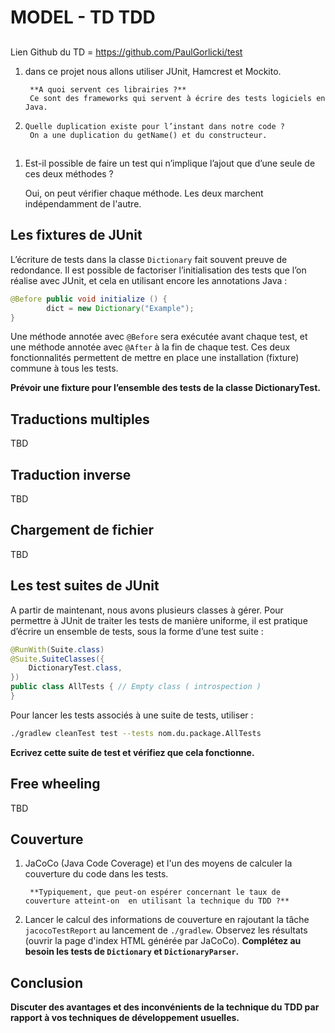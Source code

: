 # MODEL - TD TDD

## 

Lien Github du TD = https://github.com/PaulGorlicki/test

1. dans ce projet nous allons utiliser JUnit, Hamcrest et Mockito.

        **A quoi servent ces librairies ?**
        Ce sont des frameworks qui servent à écrire des tests logiciels en Java.


5.     Quelle duplication existe pour l’instant dans notre code ?
        On a une duplication du getName() et du constructeur.
    

## 

1. Est-il possible de faire un test qui n’implique l’ajout que d’une seule de ces deux méthodes ?

    Oui, on peut vérifier chaque méthode. Les deux marchent indépendamment de l'autre. 









## Les fixtures de JUnit

L’écriture de tests dans la classe `Dictionary` fait souvent preuve de redondance. Il est possible de factoriser l’initialisation des tests que l’on réalise avec JUnit, et cela en utilisant encore les annotations Java :

```java
@Before public void initialize () {
        dict = new Dictionary("Example");
}
```

Une méthode annotée avec `@Before` sera exécutée avant chaque test, et une méthode annotée avec `@After` à la fin de chaque test. Ces deux fonctionnalités permettent de mettre en place une installation (fixture) commune à tous les tests.

**Prévoir une fixture pour l’ensemble des tests de la classe DictionaryTest.**

## Traductions multiples

TBD

## Traduction inverse

TBD

## Chargement de fichier

TBD

## Les test suites de JUnit

A partir de maintenant, nous avons plusieurs classes à gérer. Pour permettre à JUnit de traiter les tests de manière uniforme, il est pratique d’écrire un ensemble de tests, sous la forme d’une test suite :

```java
@RunWith(Suite.class)
@Suite.SuiteClasses({
    DictionaryTest.class,
})
public class AllTests { // Empty class ( introspection )
}
```

Pour lancer les tests associés à une suite de tests, utiliser :

```sh
./gradlew cleanTest test --tests nom.du.package.AllTests
```

**Ecrivez cette suite de test et vérifiez que cela fonctionne.**

## Free wheeling

TBD

## Couverture

1. JaCoCo (Java Code Coverage) et l'un des moyens de calculer la couverture du code dans les tests.

        **Typiquement, que peut-on espérer concernant le taux de couverture atteint-on  en utilisant la technique du TDD ?**

2. Lancer le calcul des informations de couverture en rajoutant la tâche `jacocoTestReport` au lancement de `./gradlew`. Observez les résultats (ouvrir la page d'index HTML générée par JaCoCo). **Complétez au besoin les tests de `Dictionary` et `DictionaryParser`.**

## Conclusion

**Discuter des avantages et des inconvénients de la technique du TDD par rapport à vos techniques de développement usuelles.**
